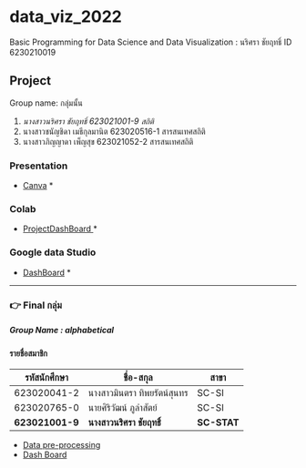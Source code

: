 # data_viz_2022
Basic Programming for Data Science and Data Visualization : นริศรา ชัยฤทธิ์ ID 6230210019

## Project 
Group name: กลุ่มนั้น
1. *นางสาวนริศรา ชัยฤทธิ์ 623021001-9 สถิติ* 
2. นางสาวชนัญชิดา เมธีกุลมานิต 623020516-1 สารสนเทศสถิติ
3. นางสาวภิญญาดา เพ็ญสุข 623021052-2 สารสนเทศสถิติ

### Presentation
* [Canva](https://github.com/Narissarach/data_viz_2022/blob/main/Project%20%E0%B8%81%E0%B8%A5%E0%B8%B8%E0%B9%88%E0%B8%A1%E0%B8%99%E0%B8%B1%E0%B9%89%E0%B8%99.pdf) *

### Colab
* [ProjectDashBoard ](https://github.com/Narissarach/data_viz_2022/blob/main/ProjectDashboard.ipynb) *

### Google data Studio
* [DashBoard](https://datastudio.google.com/reporting/1288b74c-eaff-4ed3-af5d-74c9ecc2e292/page/6nPpC) *
---
### :point_right: Final กลุ่ม
##### Group Name : alphabetical
#### รายชื่อสมาชิก
| รหัสนักศึกษา | ชื่อ-สกุล | สาขา |
| ----------- | ----------- |----------- |
| 623020041-2 | นางสาวมินตรา ทิพยรัตน์สุนทร | SC-SI |
| 623020765-0 | นายศิริวัฒน์ ภูลำสัตย์ | SC-SI |
| **623021001-9** | **นางสาวนริศรา ชัยฤทธิ์** | **SC-STAT** |
* [Data pre-processing](https://github.com/Narissarach/data_viz_2022/blob/main/FinalExam_DataViz.ipynb)
* [Dash Board](https://datastudio.google.com/u/1/reporting/2e5e6fec-b0f3-4862-ba0c-be48787ec82d/page/XwDqC)

